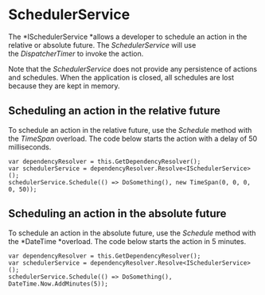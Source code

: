 # SchedulerService

The *ISchedulerService *allows a developer to schedule an action in the relative or absolute future. The *SchedulerService* will use the *DispatcherTimer* to invoke the action.

Note that the *SchedulerService* does not provide any persistence of actions and schedules. When the application is closed, all schedules are lost because they are kept in memory.

## Scheduling an action in the relative future

To schedule an action in the relative future, use the *Schedule* method with the *TimeSpan* overload. The code below starts the action with a delay of 50 milliseconds.

```
var dependencyResolver = this.GetDependencyResolver();
var schedulerService = dependencyResolver.Resolve<ISchedulerService>();
schedulerService.Schedule(() => DoSomething(), new TimeSpan(0, 0, 0, 0, 50));
```

## Scheduling an action in the absolute future

To schedule an action in the absolute future, use the *Schedule* method with the *DateTime *overload. The code below starts the action in 5 minutes.

```
var dependencyResolver = this.GetDependencyResolver();
var schedulerService = dependencyResolver.Resolve<ISchedulerService>();
schedulerService.Schedule(() => DoSomething(), DateTime.Now.AddMinutes(5));
```
